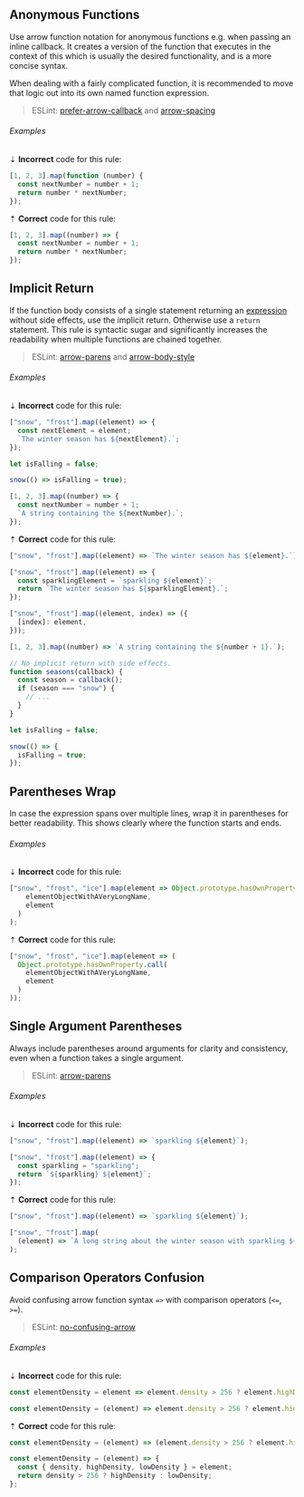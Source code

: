 <!--lint disable no-duplicate-headings-->

## Anonymous Functions

Use arrow function notation for anonymous functions e.g. when passing an inline callback. It creates a version of the function that executes in the context of this which is usually the desired functionality, and is a more concise syntax.

When dealing with a fairly complicated function, it is recommended to move that logic out into its own named function expression.

> ESLint: [prefer-arrow-callback][5] and [arrow-spacing][3]

###### Examples

⇣ **Incorrect** code for this rule:

```js
[1, 2, 3].map(function (number) {
  const nextNumber = number + 1;
  return number * nextNumber;
});
```

⇡ **Correct** code for this rule:

```js
[1, 2, 3].map((number) => {
  const nextNumber = number + 1;
  return number * nextNumber;
});
```

## Implicit Return

If the function body consists of a single statement returning an [expression][6] without side effects, use the implicit return. Otherwise use a `return` statement. This rule is syntactic sugar and significantly increases the readability when multiple functions are chained together.

> ESLint: [arrow-parens][2] and [arrow-body-style][1]

###### Examples

⇣ **Incorrect** code for this rule:

```js
["snow", "frost"].map((element) => {
  const nextElement = element;
  `The winter season has ${nextElement}.`;
});
```

<!--lint disable no-missing-blank-lines-->
<!-- prettier-ignore -->
```js
let isFalling = false;

snow(() => isFalling = true);
```

```js
[1, 2, 3].map((number) => {
  const nextNumber = number + 1;
  `A string containing the ${nextNumber}.`;
});
```

<!--lint enable no-missing-blank-lines-->

⇡ **Correct** code for this rule:

```js
["snow", "frost"].map((element) => `The winter season has ${element}.`);
```

```js
["snow", "frost"].map((element) => {
  const sparklingElement = `sparkling ${element}`;
  return `The winter season has ${sparklingElement}.`;
});
```

```js
["snow", "frost"].map((element, index) => ({
  [index]: element,
}));
```

```js
[1, 2, 3].map((number) => `A string containing the ${number + 1}.`);
```

```js
// No implicit return with side effects.
function seasons(callback) {
  const season = callback();
  if (season === "snow") {
    // ...
  }
}
```

```js
let isFalling = false;

snow(() => {
  isFalling = true;
});
```

## Parentheses Wrap

In case the expression spans over multiple lines, wrap it in parentheses for better readability. This shows clearly where the function starts and ends.

###### Examples

⇣ **Incorrect** code for this rule:

<!--lint disable no-missing-blank-lines-->
<!-- prettier-ignore -->
```js
["snow", "frost", "ice"].map(element => Object.prototype.hasOwnProperty.call(
    elementObjectWithAVeryLongName,
    element
  )
);
```

⇡ **Correct** code for this rule:

<!-- prettier-ignore -->
```js
["snow", "frost", "ice"].map(element => (
  Object.prototype.hasOwnProperty.call(
    elementObjectWithAVeryLongName,
    element
  )
));
```

<!--lint enable no-missing-blank-lines-->

## Single Argument Parentheses

Always include parentheses around arguments for clarity and consistency, even when a function takes a single argument.

> ESLint: [arrow-parens][2]

###### Examples

⇣ **Incorrect** code for this rule:

<!--lint disable no-missing-blank-lines-->
<!-- prettier-ignore -->
```js
["snow", "frost"].map((element) => `sparkling ${element}`);
```

<!-- prettier-ignore -->
```js
["snow", "frost"].map((element) => {
  const sparkling = "sparkling";
  return `${sparkling} ${element}`;
});
```

<!--lint enable no-missing-blank-lines-->

⇡ **Correct** code for this rule:

```js
["snow", "frost"].map((element) => `sparkling ${element}`);
```

```js
["snow", "frost"].map(
  (element) => `A long string about the winter season with sparkling ${element}. It's so long that we don't want it to take up space on the ".map()" line!`
);
```

## Comparison Operators Confusion

Avoid confusing arrow function syntax `=>` with comparison operators (`<=`, `>=`).

> ESLint: [no-confusing-arrow][4]

###### Examples

⇣ **Incorrect** code for this rule:

<!--lint disable no-missing-blank-lines-->
<!-- prettier-ignore -->
```js
const elementDensity = element => element.density > 256 ? element.highDensity : element.lowDensity;
```

<!-- prettier-ignore -->
```js
const elementDensity = (element) => element.density > 256 ? element.highDensity : element.lowDensity;
```

<!--lint enable no-missing-blank-lines-->

⇡ **Correct** code for this rule:

```js
const elementDensity = (element) => (element.density > 256 ? element.highDensity : element.lowDensity);
```

```js
const elementDensity = (element) => {
  const { density, highDensity, lowDensity } = element;
  return density > 256 ? highDensity : lowDensity;
};
```

[1]: https://eslint.org/docs/latest/rules/arrow-body-style
[2]: https://eslint.org/docs/latest/rules/arrow-parens
[3]: https://eslint.org/docs/latest/rules/arrow-spacing
[4]: https://eslint.org/docs/latest/rules/no-confusing-arrow
[5]: https://eslint.org/docs/latest/rules/prefer-arrow-callback
[6]: https://developer.mozilla.org/en-US/docs/Web/JavaScript/Guide/Expressions_and_Operators#Expressions
